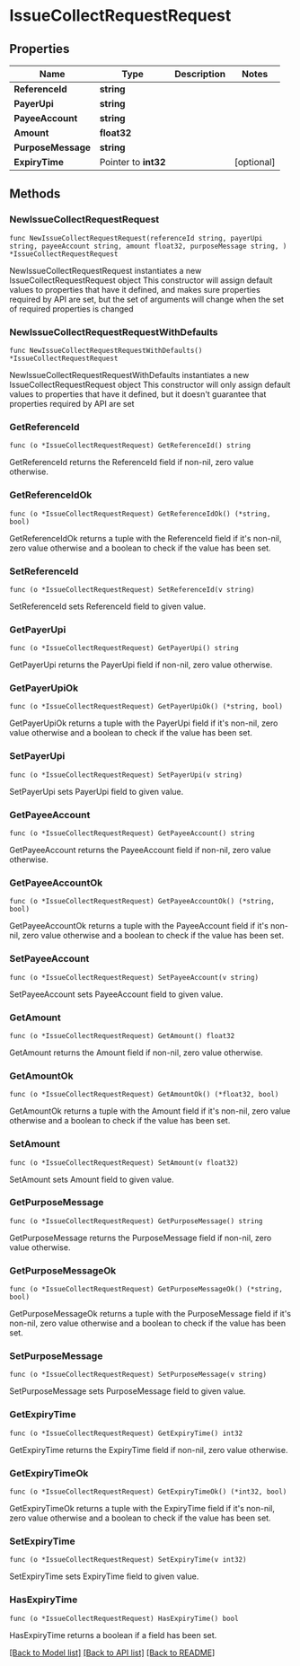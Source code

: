 # IssueCollectRequestRequest

## Properties

Name | Type | Description | Notes
------------ | ------------- | ------------- | -------------
**ReferenceId** | **string** |  | 
**PayerUpi** | **string** |  | 
**PayeeAccount** | **string** |  | 
**Amount** | **float32** |  | 
**PurposeMessage** | **string** |  | 
**ExpiryTime** | Pointer to **int32** |  | [optional] 

## Methods

### NewIssueCollectRequestRequest

`func NewIssueCollectRequestRequest(referenceId string, payerUpi string, payeeAccount string, amount float32, purposeMessage string, ) *IssueCollectRequestRequest`

NewIssueCollectRequestRequest instantiates a new IssueCollectRequestRequest object
This constructor will assign default values to properties that have it defined,
and makes sure properties required by API are set, but the set of arguments
will change when the set of required properties is changed

### NewIssueCollectRequestRequestWithDefaults

`func NewIssueCollectRequestRequestWithDefaults() *IssueCollectRequestRequest`

NewIssueCollectRequestRequestWithDefaults instantiates a new IssueCollectRequestRequest object
This constructor will only assign default values to properties that have it defined,
but it doesn't guarantee that properties required by API are set

### GetReferenceId

`func (o *IssueCollectRequestRequest) GetReferenceId() string`

GetReferenceId returns the ReferenceId field if non-nil, zero value otherwise.

### GetReferenceIdOk

`func (o *IssueCollectRequestRequest) GetReferenceIdOk() (*string, bool)`

GetReferenceIdOk returns a tuple with the ReferenceId field if it's non-nil, zero value otherwise
and a boolean to check if the value has been set.

### SetReferenceId

`func (o *IssueCollectRequestRequest) SetReferenceId(v string)`

SetReferenceId sets ReferenceId field to given value.


### GetPayerUpi

`func (o *IssueCollectRequestRequest) GetPayerUpi() string`

GetPayerUpi returns the PayerUpi field if non-nil, zero value otherwise.

### GetPayerUpiOk

`func (o *IssueCollectRequestRequest) GetPayerUpiOk() (*string, bool)`

GetPayerUpiOk returns a tuple with the PayerUpi field if it's non-nil, zero value otherwise
and a boolean to check if the value has been set.

### SetPayerUpi

`func (o *IssueCollectRequestRequest) SetPayerUpi(v string)`

SetPayerUpi sets PayerUpi field to given value.


### GetPayeeAccount

`func (o *IssueCollectRequestRequest) GetPayeeAccount() string`

GetPayeeAccount returns the PayeeAccount field if non-nil, zero value otherwise.

### GetPayeeAccountOk

`func (o *IssueCollectRequestRequest) GetPayeeAccountOk() (*string, bool)`

GetPayeeAccountOk returns a tuple with the PayeeAccount field if it's non-nil, zero value otherwise
and a boolean to check if the value has been set.

### SetPayeeAccount

`func (o *IssueCollectRequestRequest) SetPayeeAccount(v string)`

SetPayeeAccount sets PayeeAccount field to given value.


### GetAmount

`func (o *IssueCollectRequestRequest) GetAmount() float32`

GetAmount returns the Amount field if non-nil, zero value otherwise.

### GetAmountOk

`func (o *IssueCollectRequestRequest) GetAmountOk() (*float32, bool)`

GetAmountOk returns a tuple with the Amount field if it's non-nil, zero value otherwise
and a boolean to check if the value has been set.

### SetAmount

`func (o *IssueCollectRequestRequest) SetAmount(v float32)`

SetAmount sets Amount field to given value.


### GetPurposeMessage

`func (o *IssueCollectRequestRequest) GetPurposeMessage() string`

GetPurposeMessage returns the PurposeMessage field if non-nil, zero value otherwise.

### GetPurposeMessageOk

`func (o *IssueCollectRequestRequest) GetPurposeMessageOk() (*string, bool)`

GetPurposeMessageOk returns a tuple with the PurposeMessage field if it's non-nil, zero value otherwise
and a boolean to check if the value has been set.

### SetPurposeMessage

`func (o *IssueCollectRequestRequest) SetPurposeMessage(v string)`

SetPurposeMessage sets PurposeMessage field to given value.


### GetExpiryTime

`func (o *IssueCollectRequestRequest) GetExpiryTime() int32`

GetExpiryTime returns the ExpiryTime field if non-nil, zero value otherwise.

### GetExpiryTimeOk

`func (o *IssueCollectRequestRequest) GetExpiryTimeOk() (*int32, bool)`

GetExpiryTimeOk returns a tuple with the ExpiryTime field if it's non-nil, zero value otherwise
and a boolean to check if the value has been set.

### SetExpiryTime

`func (o *IssueCollectRequestRequest) SetExpiryTime(v int32)`

SetExpiryTime sets ExpiryTime field to given value.

### HasExpiryTime

`func (o *IssueCollectRequestRequest) HasExpiryTime() bool`

HasExpiryTime returns a boolean if a field has been set.


[[Back to Model list]](../README.md#documentation-for-models) [[Back to API list]](../README.md#documentation-for-api-endpoints) [[Back to README]](../README.md)


